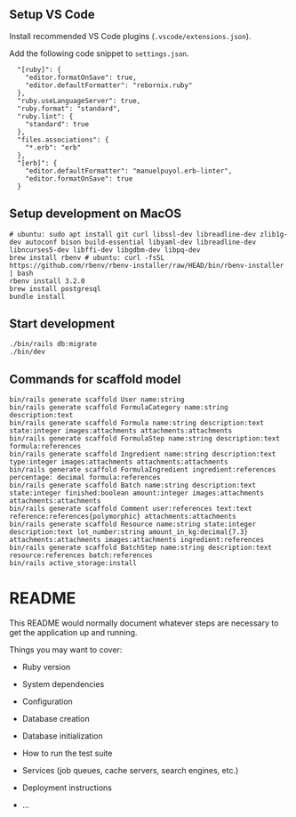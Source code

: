 ## Setup VS Code

Install recommended VS Code plugins (`.vscode/extensions.json`).

Add the following code snippet to `settings.json`.

```
  "[ruby]": {
    "editor.formatOnSave": true,
    "editor.defaultFormatter": "rebornix.ruby"
  },
  "ruby.useLanguageServer": true,
  "ruby.format": "standard",
  "ruby.lint": {
    "standard": true
  },
  "files.associations": {
    "*.erb": "erb"
  },
  "[erb]": {
    "editor.defaultFormatter": "manuelpuyol.erb-linter",
    "editor.formatOnSave": true
  }
```

## Setup development on MacOS

```
# ubuntu: sudo apt install git curl libssl-dev libreadline-dev zlib1g-dev autoconf bison build-essential libyaml-dev libreadline-dev libncurses5-dev libffi-dev libgdbm-dev libpq-dev
brew install rbenv # ubuntu: curl -fsSL https://github.com/rbenv/rbenv-installer/raw/HEAD/bin/rbenv-installer | bash
rbenv install 3.2.0
brew install postgresql
bundle install
```

## Start development

```
./bin/rails db:migrate
./bin/dev
```

## Commands for scaffold model

```
bin/rails generate scaffold User name:string
bin/rails generate scaffold FormulaCategory name:string description:text
bin/rails generate scaffold Formula name:string description:text state:integer images:attachments attachments:attachments
bin/rails generate scaffold FormulaStep name:string description:text formula:references
bin/rails generate scaffold Ingredient name:string description:text type:integer images:attachments attachments:attachments
bin/rails generate scaffold FormulaIngredient ingredient:references percentage: decimal formula:references
bin/rails generate scaffold Batch name:string description:text state:integer finished:boolean amount:integer images:attachments attachments:attachments
bin/rails generate scaffold Comment user:references text:text reference:references{polymorphic} attachments:attachments
bin/rails generate scaffold Resource name:string state:integer description:text lot_number:string amount_in_kg:decimal{7.3} attachments:attachments images:attachments ingredient:references
bin/rails generate scaffold BatchStep name:string description:text resource:references batch:references
bin/rails active_storage:install
```

# README

This README would normally document whatever steps are necessary to get the
application up and running.

Things you may want to cover:

- Ruby version

- System dependencies

- Configuration

- Database creation

- Database initialization

- How to run the test suite

- Services (job queues, cache servers, search engines, etc.)

- Deployment instructions

- ...
